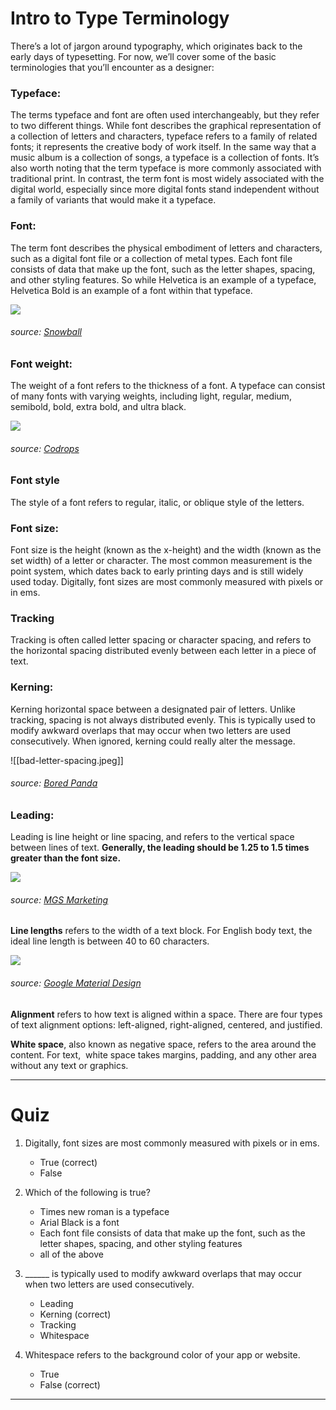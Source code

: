 # Intro to Type Terminology

There’s a lot of jargon around typography, which originates back to the early days of typesetting. For now, we’ll cover some of the basic terminologies that you’ll encounter as a designer:


### Typeface: 
The terms typeface and font are often used interchangeably, but they refer to two different things. While font describes the graphical representation of a collection of letters and characters, typeface refers to a family of related fonts; it represents the creative body of work itself. In the same way that a music album is a collection of songs, a typeface is a collection of fonts. It’s also worth noting that the term typeface is more commonly associated with traditional print. In contrast, the term font is most widely associated with the digital world, especially since more digital fonts stand independent without a family of variants that would make it a typeface. 

### Font: 
The term font describes the physical embodiment of letters and characters, such as a digital font file or a collection of metal types. Each font file consists of data that make up the font, such as the letter shapes, spacing, and other styling features. So while Helvetica is an example of a typeface, Helvetica Bold is an example of a font within that typeface.

![](https://prodesigncurriculum.s3.us-east-2.amazonaws.com/roboto.png)

###### source: [Snowball](https://snowball.digital/blog/what-is-the-difference-between-a-font-and-a-typeface)

### Font weight:
The weight of a font refers to the thickness of a font. A typeface can consist of many fonts with varying weights, including light, regular, medium, semibold, bold, extra bold, and ultra black.

![](https://prodesigncurriculum.s3.us-east-2.amazonaws.com/font-weight.jpeg)

###### source: [Codrops](https://tympanus.net/codrops/css_reference/font-weight/)


### Font style 
The style of a font refers to regular, italic, or oblique style of the letters.

### Font size:
Font size is the height (known as the x-height) and the width (known as the set width) of a letter or character. The most common measurement is the point system, which dates back to early printing days and is still widely used today. Digitally, font sizes are most commonly measured with pixels or in ems.

### Tracking
Tracking is often called letter spacing or character spacing, and refers to the horizontal spacing distributed evenly between each letter in a piece of text.

### Kerning:
Kerning horizontal space between a designated pair of letters. Unlike tracking, spacing is not always distributed evenly. This is typically used to modify awkward overlaps that may occur when two letters are used consecutively.  When ignored, kerning could really alter the message.

![[bad-letter-spacing.jpeg]]

###### source: [Bored Panda](https://www.boredpanda.com/funny-letter-spacing-fails/?utm_source=google&utm_medium=organic&utm_campaign=organic)

### Leading:
Leading is line height or line spacing, and refers to the vertical space between lines of text. **Generally, the leading should be 1.25 to 1.5 times greater than the font size.**

![](https://prodesigncurriculum.s3.us-east-2.amazonaws.com/kerning-tracking-leading.png)

###### source: [MGS Marketing](https://mgsmarketing.ca/formatting/)


**Line lengths** refers to the width of a text block. For English body text, the ideal line length is between 40 to 60 characters. 

![](https://prodesigncurriculum.s3.us-east-2.amazonaws.com/line-length.png)

###### source: [Google Material Design](https://material.io/design/typography/understanding-typography.html#readability)

**Alignment** refers to how text is aligned within a space. There are four types of text alignment options: left-aligned, right-aligned, centered, and justified.

**White space**, also known as negative space, refers to the area around the content. For text,  white space takes margins, padding, and any other area without any text or graphics.

___




# Quiz

1.  Digitally, font sizes are most commonly measured with pixels or in ems.
	- True (correct)
	- False
2.  Which of the following is true?
	- Times new roman is a typeface
	- Arial Black is a font
	- Each font file consists of data that make up the font, such as the letter shapes, spacing, and other styling features
	- all of the above

3.  ______ is typically used to modify awkward overlaps that may occur when two letters are used consecutively.
	- Leading
	- Kerning (correct)
	- Tracking
	- Whitespace

4.  Whitespace refers to the background color of your app or website.
	- True
	- False (correct)
	
___